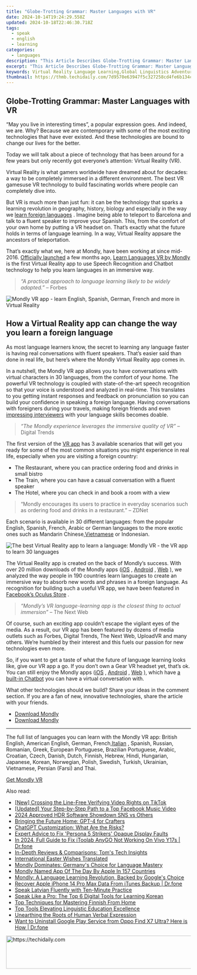 ```yaml
---
title: "Globe-Trotting Grammar: Master Languages with VR"
date: 2024-10-14T19:24:29.558Z
updated: 2024-10-18T22:46:30.718Z
tags:
  - speak
  - english
  - learning
categories:
  - languages
description: "This Article Describes Globe-Trotting Grammar: Master Languages with VR"
excerpt: "This Article Describes Globe-Trotting Grammar: Master Languages with VR"
keywords: Virtual Reality Language Learning,Global Linguistics Adventures,Immersive Language Education,Interactive Multilingual Training,Virtually Explore New Languages,Next-Gen Language Immersion,Cutting-Edge Grammar & Syntax Training
thumbnail: https://thmb.techidaily.com/7d9570e63947f5c327258cd4fe6b134c780b31f6347726ee36443c69d0ab00f2.jpg
---
```


## Globe-Trotting Grammar: Master Languages with VR

 “May you live in interesting times”, a popular expression goes. And indeed, we are. Why? Because we are contemporary with some of the most exciting technologies that have ever existed. And these technologies are bound to change our lives for the better.

 Today we will talk about a piece of technology that has been around for a few years but only recently got everyone’s attention: Virtual Reality (VR).

 Virtual Reality is what gamers worldwide have dreamed about for decades: a way to be completely immersed in a different environment. The best VR gamesuse VR technology to build fascinating worlds where people can completely dive into.

 But VR is much more than just fun: it can be the technology that sparks a learning revolution in geography, history, biology and especially in the way we [learn foreign languages](https://shop.mondly.com/affiliate.php?ACCOUNT=ATISTUDI&AFFILIATE=108875&PATH=https://www.mondly.com?AFFILIATE=108875) .  Imagine being able to teleport to Barcelona and talk to a fluent speaker to improve your Spanish. This, from the comfort of your own home by putting a VR headset on. That’s exactly what the future holds in terms of language learning. In a way, Virtual Reality appsare the ancestors of teleportation.

 That’s exactly what we, here at Mondly, have been working at since mid-2016. [Officially launched](https://shop.mondly.com/affiliate.php?ACCOUNT=ATISTUDI&AFFILIATE=108875&PATH=https://www.mondly.com?AFFILIATE=108875) a few months ago, [Learn Languages VR by Mondly](https://www.oculus.com/experiences/gear-vr/1272636489423125/)  is the first Virtual Reality app to use Speech Recognition and Chatbot technology to help you learn languages in an immersive way.

> _“A practical approach to language learning likely to be widely adopted.”_ – Forbes

![Mondly VR app - learn English, Spanish, German, French and more in Virtual Reality](https://edge.mondly.com/blog/wp-content/uploads/2017/02/Mondly-VR-learn-English-Spanish-German-French-and-more-in-Virtual-Reality.png "This Innovative Virtual Reality App Helps You Learn A Foreign Language In A Fun Way 2")

## How a Virtual Reality app can change the way you learn a foreign language

 As most language learners know, the secret to learning any language faster is having real conversations with fluent speakers. That’s easier said than done in real life, but here’s where the Mondly Virtual Reality app comes in.

 In a nutshell, the Mondly VR app allows you to have conversations with virtual characters in 30 languages, from the comfort of your home. The powerful VR technology is coupled with state-of-the-art speech recognition so that your voice is understood and analyzed in real-time. This translates to you getting instant responses and feedback on pronunciation so you can build your confidence in speaking a foreign language. Having conversations with foreigners during your travels, making foreign friends and even [impressing interviewers](https://www.europelanguagejobs.com) with your language skills becomes doable.

> _“The Mondly experience leverages the immersive quality of VR”_ – Digital Trends

 The first version of the [VR app](https://www.oculus.com/experiences/gear-vr/1272636489423125/) has 3 available scenarios that will get you ready for some of the most common situations you might experience in real life, especially when you are visiting a foreign country:

* The Restaurant, where you can practice ordering food and drinks in small bistro
* The Train, where you can have a casual conversation with a fluent speaker
* The Hotel, where you can check in and book a room with a view

> “Mondly encourages its users to practice in everyday scenarios such as ordering food and drinks in a restaurant.” – ZDNet

 Each scenario is available in 30 different languages: from the popular English, Spanish, French, Arabic or German languages to the more exotic ones such as Mandarin Chinese,[Vietnamese](https://shop.mondly.com/affiliate.php?ACCOUNT=ATISTUDI&AFFILIATE=108875&PATH=https://www.mondly.com?AFFILIATE=108875) or Indonesian.

![The best Virtual Reality app to learn a language: Mondly VR - the VR app to learn 30 languages](https://edge.mondly.com/blog/wp-content/uploads/2017/02/Mondly-VR-learn-30-languages-in-Virtual-Reality.png "This Innovative Virtual Reality App Helps You Learn A Foreign Language In A Fun Way 3")

 The Virtual Reality app is created on the back of Mondly’s success. With over 20 million downloads of the Mondly apps ([iOS](https://adjt.mondly.com/5ixfg4k?campaign=blog-post-id-577&fallback=https%3A%2F%2Fapp.mondly.com%3Futm%5Fmedium%3Dblog%5Fblog-post-id-577%26utm%5Fsource%3Dblog-post-id-577&redirect%5Fmacos=https%3A%2F%2Fapp.mondly.com%3Futm%5Fmedium%3Dblog%5Fblog-post-id-577%26utm%5Fsource%3Dblog-post-id-577&redirect%5Fandroid=https%3A%2F%2Fplay.google.com%2Fstore%2Fapps%2Fdetails%3Fid%3Dcom.atistudios.mondly.languages%3Futm%5Fmedium%3Dblog%5Fblog-post-id-577%26utm%5Fsource%3Dblog-post-id-577&redirect%5Fios=https%3A%2F%2Fapps.apple.com%2Fapp%2Fapple-store%2Fid987873536%3Fpt%3D78954800%26ct%3Dblog-post-id-577%26mt%3D8) , [Android](https://adjt.mondly.com/5ixfg4k?campaign=blog-post-id-577&fallback=https%3A%2F%2Fapp.mondly.com%3Futm%5Fmedium%3Dblog%5Fblog-post-id-577%26utm%5Fsource%3Dblog-post-id-577&redirect%5Fmacos=https%3A%2F%2Fapp.mondly.com%3Futm%5Fmedium%3Dblog%5Fblog-post-id-577%26utm%5Fsource%3Dblog-post-id-577&redirect%5Fandroid=https%3A%2F%2Fplay.google.com%2Fstore%2Fapps%2Fdetails%3Fid%3Dcom.atistudios.mondly.languages%3Futm%5Fmedium%3Dblog%5Fblog-post-id-577%26utm%5Fsource%3Dblog-post-id-577&redirect%5Fios=https%3A%2F%2Fapps.apple.com%2Fapp%2Fapple-store%2Fid987873536%3Fpt%3D78954800%26ct%3Dblog-post-id-577%26mt%3D8) , [Web](https://adjt.mondly.com/5ixfg4k?campaign=blog-post-id-577&fallback=https%3A%2F%2Fapp.mondly.com%3Futm%5Fmedium%3Dblog%5Fblog-post-id-577%26utm%5Fsource%3Dblog-post-id-577&redirect%5Fmacos=https%3A%2F%2Fapp.mondly.com%3Futm%5Fmedium%3Dblog%5Fblog-post-id-577%26utm%5Fsource%3Dblog-post-id-577&redirect%5Fandroid=https%3A%2F%2Fplay.google.com%2Fstore%2Fapps%2Fdetails%3Fid%3Dcom.atistudios.mondly.languages%3Futm%5Fmedium%3Dblog%5Fblog-post-id-577%26utm%5Fsource%3Dblog-post-id-577&redirect%5Fios=https%3A%2F%2Fapps.apple.com%2Fapp%2Fapple-store%2Fid987873536%3Fpt%3D78954800%26ct%3Dblog-post-id-577%26mt%3D8)  ), we analyzed the way people in 190 countries learn languages to create an immersive way to absorb new words and phrases in a foreign language. As recognition for building such a useful VR app, we have been featured in [Facebook’s Oculus Store](https://www.oculus.com/experiences/gear-vr/1272636489423125/) .

> _“Mondly’s VR language-learning app is the closest thing to actual immersion”_ – The Next Web

 Of course, such an exciting app couldn’t escape the vigilant eyes of the media. As a result, our VR app has been featured by dozens of media outlets such as Forbes, Digital Trends, The Next Web, UploadVR and many others. We’re humbled by their interest and this fuels our passion for new technologies even more.

 So, if you want to get a taste of what the future of language learning looks like, give our VR app a go. If you don’t own a Gear VR headset yet, that’s ok. You can still enjoy the Mondly apps ([iOS](https://adjt.mondly.com/5ixfg4k?campaign=blog-post-id-577&fallback=https%3A%2F%2Fapp.mondly.com%3Futm%5Fmedium%3Dblog%5Fblog-post-id-577%26utm%5Fsource%3Dblog-post-id-577&redirect%5Fmacos=https%3A%2F%2Fapp.mondly.com%3Futm%5Fmedium%3Dblog%5Fblog-post-id-577%26utm%5Fsource%3Dblog-post-id-577&redirect%5Fandroid=https%3A%2F%2Fplay.google.com%2Fstore%2Fapps%2Fdetails%3Fid%3Dcom.atistudios.mondly.languages%3Futm%5Fmedium%3Dblog%5Fblog-post-id-577%26utm%5Fsource%3Dblog-post-id-577&redirect%5Fios=https%3A%2F%2Fapps.apple.com%2Fapp%2Fapple-store%2Fid987873536%3Fpt%3D78954800%26ct%3Dblog-post-id-577%26mt%3D8) , [Android](https://adjt.mondly.com/5ixfg4k?campaign=blog-post-id-577&fallback=https%3A%2F%2Fapp.mondly.com%3Futm%5Fmedium%3Dblog%5Fblog-post-id-577%26utm%5Fsource%3Dblog-post-id-577&redirect%5Fmacos=https%3A%2F%2Fapp.mondly.com%3Futm%5Fmedium%3Dblog%5Fblog-post-id-577%26utm%5Fsource%3Dblog-post-id-577&redirect%5Fandroid=https%3A%2F%2Fplay.google.com%2Fstore%2Fapps%2Fdetails%3Fid%3Dcom.atistudios.mondly.languages%3Futm%5Fmedium%3Dblog%5Fblog-post-id-577%26utm%5Fsource%3Dblog-post-id-577&redirect%5Fios=https%3A%2F%2Fapps.apple.com%2Fapp%2Fapple-store%2Fid987873536%3Fpt%3D78954800%26ct%3Dblog-post-id-577%26mt%3D8) , [Web](https://adjt.mondly.com/5ixfg4k?campaign=blog-post-id-577&fallback=https%3A%2F%2Fapp.mondly.com%3Futm%5Fmedium%3Dblog%5Fblog-post-id-577%26utm%5Fsource%3Dblog-post-id-577&redirect%5Fmacos=https%3A%2F%2Fapp.mondly.com%3Futm%5Fmedium%3Dblog%5Fblog-post-id-577%26utm%5Fsource%3Dblog-post-id-577&redirect%5Fandroid=https%3A%2F%2Fplay.google.com%2Fstore%2Fapps%2Fdetails%3Fid%3Dcom.atistudios.mondly.languages%3Futm%5Fmedium%3Dblog%5Fblog-post-id-577%26utm%5Fsource%3Dblog-post-id-577&redirect%5Fios=https%3A%2F%2Fapps.apple.com%2Fapp%2Fapple-store%2Fid987873536%3Fpt%3D78954800%26ct%3Dblog-post-id-577%26mt%3D8) ), which have [a built-in Chatbot](https://shop.mondly.com/affiliate.php?ACCOUNT=ATISTUDI&AFFILIATE=108875&PATH=https://www.mondly.com?AFFILIATE=108875)  you can have a virtual conversation with.

 What other technologies should we build? Share your ideas in the comment section. If you are a fan of new, innovative technologies, share the article with your friends.

* [Download Mondly](https://www.facebook.com/sharer/sharer.php?u=https%3A%2F%2Fwww.mondly.com%2Fblog%2Fthis-virtual-reality-app-helps-you-learn-a-language%2F&t=This+Innovative+Virtual+Reality+App+Helps+You+Learn+a+Foreign+Language+in+a+Fun+Way "Share on Facebook")
* [Download Mondly](https://shop.mondly.com/affiliate.php?ACCOUNT=ATISTUDI&AFFILIATE=108875&PATH=https://www.mondly.com?AFFILIATE=108875)

---

 The full list of languages you can learn with the Mondly VR app: British English, American English, German, French,[Italian](https://shop.mondly.com/affiliate.php?ACCOUNT=ATISTUDI&AFFILIATE=108875&PATH=https://www.mondly.com?AFFILIATE=108875) , Spanish, Russian, Romanian, Greek, European Portuguese, Brazilian Portuguese, Arabic, Croatian, Czech, Danish, Dutch, Finnish, Hebrew, Hindi, Hungarian, Japanese, Korean, Norwegian, Polish, Swedish, Turkish, Ukrainian, Vietnamese, Persian (Farsi) and Thai.

[Get Mondly VR](https://www.oculus.com/experiences/gear-vr/1272636489423125/ "Get Mondly VR")

<ins class="adsbygoogle"
     style="display:block"
     data-ad-format="autorelaxed"
     data-ad-client="ca-pub-7571918770474297"
     data-ad-slot="1223367746"></ins>

<ins class="adsbygoogle"
     style="display:block"
     data-ad-client="ca-pub-7571918770474297"
     data-ad-slot="8358498916"
     data-ad-format="auto"
     data-full-width-responsive="true"></ins>

<span class="atpl-alsoreadstyle">Also read:</span>
<div><ul>
<li><a href="https://tiktok-video-recordings.techidaily.com/new-crossing-the-line-free-verifying-video-rights-on-tiktok/"><u>[New] Crossing the Line-Free Verifying Video Rights on TikTok</u></a></li>
<li><a href="https://facebook-videos.techidaily.com/updated-your-step-by-step-path-to-a-top-facebook-music-video/"><u>[Updated] Your Step-by-Step Path to a Top Facebook Music Video</u></a></li>
<li><a href="https://article-knowledge.techidaily.com/2024-approved-hdr-software-showdown-sns-vs-others/"><u>2024 Approved HDR Software Showdown SNS vs Others</u></a></li>
<li><a href="https://tech-hub.techidaily.com/bringing-the-future-home-gpt-4-for-crafters/"><u>Bringing the Future Home: GPT-4 for Crafters</u></a></li>
<li><a href="https://tech-hub.techidaily.com/chatgpt-customization-what-are-the-risks/"><u>ChatGPT Customization: What Are the Risks?</u></a></li>
<li><a href="https://win-solutions.techidaily.com/expert-advice-to-fix-persona-5-strikers-opaque-display-faults/"><u>Expert Advice to Fix 'Persona 5 Strikers' Opaque Display Faults</u></a></li>
<li><a href="https://review-topics.techidaily.com/in-2024-full-guide-to-fix-itoolab-anygo-not-working-on-vivo-y17s-drfone-by-drfone-virtual-android/"><u>In 2024, Full Guide to Fix iToolab AnyGO Not Working On Vivo Y17s | Dr.fone</u></a></li>
<li><a href="https://hardware-updates.techidaily.com/in-depth-reviews-and-comparisons-toms-tech-insights/"><u>In-Depth Reviews & Comparisons: Tom's Tech Insights</u></a></li>
<li><a href="https://mondly-stories.techidaily.com/international-easter-wishes-translated/"><u>International Easter Wishes Translated</u></a></li>
<li><a href="https://mondly-stories.techidaily.com/mondly-dominates-germanys-choice-for-language-mastery/"><u>Mondly Dominates: Germany's Choice for Language Mastery</u></a></li>
<li><a href="https://mondly-stories.techidaily.com/mondly-named-app-of-the-day-by-apple-in-157-countries/"><u>Mondly Named App Of The Day By Apple In 157 Countries</u></a></li>
<li><a href="https://mondly-stories.techidaily.com/mondly-a-language-learning-revolution-backed-by-googles-choice/"><u>Mondly: A Language Learning Revolution, Backed by Google's Choice</u></a></li>
<li><a href="https://techidaily.com/recover-apple-iphone-14-pro-max-data-from-itunes-backup-drfone-by-drfone-ios-data-recovery-ios-data-recovery/"><u>Recover Apple iPhone 14 Pro Max Data From iTunes Backup | Dr.fone</u></a></li>
<li><a href="https://mondly-stories.techidaily.com/speak-latvian-fluently-with-ten-minute-practice/"><u>Speak Latvian Fluently with Ten-Minute Practice</u></a></li>
<li><a href="https://mondly-stories.techidaily.com/speak-like-a-pro-the-top-6-digital-tools-for-learning-korean/"><u>Speak Like a Pro: The Top 6 Digital Tools for Learning Korean</u></a></li>
<li><a href="https://mondly-stories.techidaily.com/top-techniques-for-mastering-finnish-from-home/"><u>Top Techniques for Mastering Finnish From Home</u></a></li>
<li><a href="https://mondly-stories.techidaily.com/top-tools-elevating-linguistic-education-excellence/"><u>Top Tools Elevating Linguistic Education Excellence</u></a></li>
<li><a href="https://mondly-stories.techidaily.com/unearthing-the-roots-of-human-verbal-expression/"><u>Unearthing the Roots of Human Verbal Expression</u></a></li>
<li><a href="https://howto.techidaily.com/want-to-uninstall-google-play-service-from-oppo-find-x7-ultra-here-is-how-drfone-by-drfone-fix-android-problems-fix-android-problems/"><u>Want to Uninstall Google Play Service from Oppo Find X7 Ultra? Here is How | Dr.fone</u></a></li>
</ul></div>

<!-- affiliate ads begin -->
<a href="https://appsumo.8odi.net/c/5597632/2002018/7443" target="_top" id="2002018">
  <img src="//a.impactradius-go.com/display-ad/7443-2002018" border="0" alt="https://techidaily.com" width="728" height="90"/>
</a>
<img height="0" width="0" src="https://appsumo.8odi.net/i/5597632/2002018/7443" style="position:absolute;visibility:hidden;" border="0" />
<!-- affiliate ads end -->

